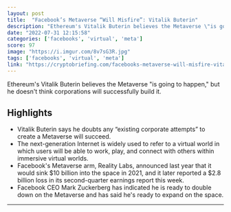 ```yaml
---
layout: post
title:  "Facebook’s Metaverse “Will Misfire”: Vitalik Buterin"
description: "Ethereum's Vitalik Buterin believes the Metaverse \"is going to happen,\" but he doesn't think corporations will successfully build it."
date: "2022-07-31 12:15:58"
categories: ['facebooks', 'virtual', 'meta']
score: 97
image: "https://i.imgur.com/8v7sG3R.jpg"
tags: ['facebooks', 'virtual', 'meta']
link: "https://cryptobriefing.com/facebooks-metaverse-will-misfire-vitalik-buterin/"
---
```


Ethereum's Vitalik Buterin believes the Metaverse \"is going to happen,\" but he doesn't think corporations will successfully build it.

## Highlights

- Vitalik Buterin says he doubts any “existing corporate attempts” to create a Metaverse will succeed.
- The next-generation Internet is widely used to refer to a virtual world in which users will be able to work, play, and connect with others within immersive virtual worlds.
- Facebook's Metaverse arm, Reality Labs, announced last year that it would sink $10 billion into the space in 2021, and it later reported a $2.8 billion loss in its second-quarter earnings report this week.
- Facebook CEO Mark Zuckerberg has indicated he is ready to double down on the Metaverse and has said he's ready to expand on the space.

---
